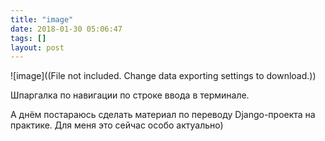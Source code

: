 ```yaml
---
title: "image"
date: 2018-01-30 05:06:47
tags: []
layout: post
---
```


![image]((File not included. Change data exporting settings to download.))

Шпаргалка по навигации по строке ввода в терминале.

А днём постараюсь сделать материал по переводу Django-проекта на практике. Для меня это сейчас особо актуально)
